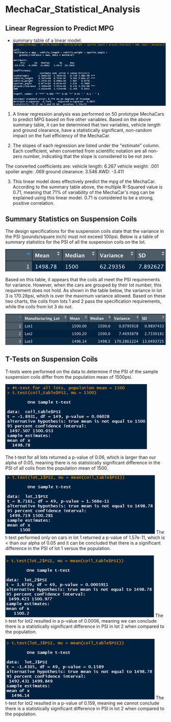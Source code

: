 # MechaCar_Statistical_Analysis

## Linear Regression to Predict MPG

-   summary table of a linear model: ![deliverable_1\_summary](deliv_1_lm.png)

1.  A linear regression analysis was performed on 50 prototype MechaCars to predict MPG based on five other variables. Based on the above summary table, it can be determined that two variables, vehicle length and ground clearance, have a statistically significant, non-random impact on the fuel efficiency of the MechaCar.

2.  The slopes of each regression are listed under the "estimate" column. Each coefficient, when converted from scientific notation are all non-zero number, indicating that the slope is considered to be not zero.

The converted coefficients are: vehicle length: 6.267 vehicle weight: .001 spoiler angle: .069 ground clearance: 3.546 AWD: -3.411

3.  This linear model does effectively predict the mpg of the MechaCar. According to the summary table above, the multiple R-Squared value is 0.71, meaning that 71% of variability of the MechaCar's mpg can be explained using this linear model. 0.71 is considered to be a strong, positive correlation.

## Summary Statistics on Suspension Coils

The design specifications for the suspension coils state that the variance in the PSI (pounds/square inch) must not exceed 100psi. Below is a table of summary statistics for the PSI of all the suspension coils on the lot.

![lot_summary](deliv2_totalsum.png)

Based on this table, it appears that the coils all meet the PSI requirements for variance. However, when the cars are grouped by their lot number, this requirement does not hold. As shown in the table below, the variance in lot 3 is 170.28psi, which is over the maximum variance allowed. Based on these two charts, the coils from lots 1 and 2 pass the specification requirements, while the coils from lot 3 do not.

![summary_by_lot](deliv2_lotsum.png)

## T-Tests on Suspension Coils

T-tests were performed on the data to determine if the PSI of the sample suspension coils differ from the population mean of 1500psi.

![all lots t-test](deliv3_t_test1.png)

The t-test for all lots returned a p-value of 0.06, which is larger than our alpha of 0.05, meaning there is no statistically significant difference in the PSI of all coils from the population mean of 1500.

![lot1 t-test](deliv_3_lot1.png)
The t-test performed only on cars in lot 1 returned a p-value of 1.57e-11, which is < than our alpha of 0.05 and it can be concluded that there is a significant difference in the PSI of lot 1 versus the population.


![lot2 t-test](deliv_3_lot2.png)
The t-test for lot2 resulted in a p-value of 0.0006, meaning we can conclude there is a statistically significant difference in PSI in lot 2 when compared to the population.

![lot3 t-test](deliv_3_lot3.png)
The t-test for lot2 resulted in a p-value of 0.159, meaning we cannot conclude there is a statistically significant difference in PSI in lot 2 when compared to the population.
